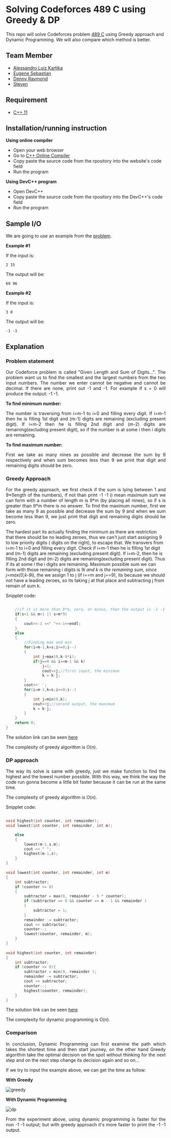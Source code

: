 # Solving Codeforces 489 C using Greedy & DP
This repo will solve Codeforces problem [489 C](https://codeforces.com/problemset/problem/489/C) using Greedy approach and Dynamic Programming. We will also compare which method is better.

## Team Member
- [Alessandro Luiz Kartika](http://codeforces.com/profile/Elderhawk)
- [Eugene Sebastian](https://codeforces.com/profile/nachos)
- [Denny Raymond](http://codeforces.com/profile/dendenray)
- [Steven](http://codeforces.com/profile/Steve2015) 

## Requirement
- [C++ 11](https://osdn.net/projects/sfnet_tdm-gcc/)

## Installation/running instruction
**Using online compiler**
- Open your web browser
- Go to [C++ Online Compiler](https://www.onlinegdb.com/online_c++_compiler)
- Copy paste the source code from the rpository into the website's code field
- Run the program

**Using DevC++ program**
- Open DevC++
- Copy paste the source code from the rpository into the DevC++'s code field
- Run the program

## Sample I/O
We are going to use an example from the [problem](https://codeforces.com/contest/489/problem/C).

**Example #1**

If the input is:

```
2 15
```

The output will be:

```
69 96
```

**Example #2**

If the input is:

```
3 0
```

The output will be:

```
-1 -1
```

## Explanation

### Problem statement
<p align="justify">
Our Codeforce problem is called "Given Length and Sum of Digits...". The problem want us to find the smallest and the largest numbers from the two input numbers. The number we enter cannot be negative and cannot be decimal. If there are none, print out -1 and -1. For example if s = 0 will produce the output: -1 -1.

**To find minimum number:**

<p align="justify">
The number is traversing from i=m-1 to i=0 and filling every digit. If i=m-1 then he is filling 1st digit and (m-1) digits are remaining (excluding present digit). If i=m-2 then he is filling 2nd digit and (m-2) digits are remaining(excluding present digit), so if the number is at some i then i digits are remaining.

**To find maximum number:**

<p align="justify">
First we take as many nines as possible and decrease the sum by 9 respectively and when sum becomes less than 9 we print that digit and remaining digits should be zero.

### Greedy Approach
<p align="justify">
For the greedy approach, we first check if the sum is lying between 1 and 9*(length of the numbers), if not than print -1 -1 (i mean maximum sum we can form with a number of length m is 9*m (by placing all nines), so if s is greater than 9*m there is no answer. To find the maximum number, first we take as many 9 as possible and decrease the sum by 9 and when we sum become less than 9, we just print that digit and remaining digits should be zero.

The hardest part its actually finding the minimum as there are restriction that there should be no leading zeroes, thus we can't just start assigning 9 to low priority digits ( digits on the right), to escape that. We transvers from i=m-1 to i=0 and filling every digit. Check if i=m-1 then he is filling 1st digit and (m-1) digits are remaining (excluding present digit). If i=m-2, then he is filling 2nd digit and (m-2) digits are remaining(excluding present digit). Thus if its at some i the i digits are remaining. Maximum possible sum we can form with those remaining i digits is 9*i and k is the remaining sum, since j=max(0,k-9*i), the we assign 1 to j (if i==m and j==9), its because we should not have a leading zeroes, so its taking j at that place and subtracting j from remain of sum k.

Snipplet code:

```c++

    //if it is more than 9*m, zero, or minus, then the output is -1 -1
    if(s<1 && m>1 || s>m*9)
    {
        cout<<-1 <<" "<<-1<<endl;
    }
    else
    {
        //Finding max and min
        for(i=m-1,k=s;i>=0;i--)
        {
            int j=max(0,k-9*i);
            if(j==0 && i==m-1 && k)
                j=1;
                cout<<j;//first input, the minimum
                k = k-j;
        }
        cout<<' ';
        for(i=m-1,k=s;i>=0;i--)
        {
            int j=min(9,k);
            cout<<j;//second output, the maximum
            k = k-j;
        }
    }
    return 0;
}
```

The solution link can be seen [here](https://codeforces.com/contest/489/submission/45753386)

The complexity of greedy algorithm is O(n).

### DP approach
<p align="justify">
The way its solve is same with greedy, just we make function to find the highest and the lowest number possible. With this way, we think the way the code run gonna become a little bit faster because it can be run at the same time. 

The complexity of greedy algorithm is O(n).

Snipplet code: 
    
```c++

void highest(int counter, int remainder);
void lowest(int counter, int remainder, int m);

    else
    {
        lowest(m-1,s,m);
        cout << " ";
        highest(m-1,s);
    }
}
 
void lowest(int counter, int remainder, int m)
{
    int subtractor;
    if (counter >= 0)
    {
        subtractor = max(0, remainder - 9 * counter);
        if (subtractor == 0 && counter == m - 1 && remainder )
        {
            subtractor = 1;
        }
        remainder -= subtractor;
        cout << subtractor;
        counter--;
        lowest(counter, remainder, m);
    }
}
 
void highest(int counter, int remainder)
{
    int subtractor;
    if (counter >= 0){
        subtractor = min(9, remainder );
        remainder -= subtractor;
        cout << subtractor;
        counter--;
        highest(counter, remainder);
    }
}
```

The solution link can be seen [here](https://codeforces.com/contest/489/submission/46112688)

The complexity for dynamic programming is O(n).

### Comparison
<p align="justify">
In conclusion, Dynamic Programming can first examine the path which takes the shortest time and then start journey, on the other hand Greedy algorithm take the optimal decision on the spot without thinking for the next step and on the next step change its decision again and so on...

If we try to input the example above, we can get the time as follow:

**With Greedy**

![greedy](https://user-images.githubusercontent.com/25146223/48964956-f9112600-efe5-11e8-9cee-5b7c1d71182c.jpg)


**With Dynamic Programming**

![dp](https://user-images.githubusercontent.com/25146223/48964960-1645f480-efe6-11e8-8156-881f4e074a1c.jpg)

<p align="justify">
From the experiment above, using dynamic programming is faster for the non -1 -1 output; but with greedy approach it's more faster to print the -1 -1 output.
